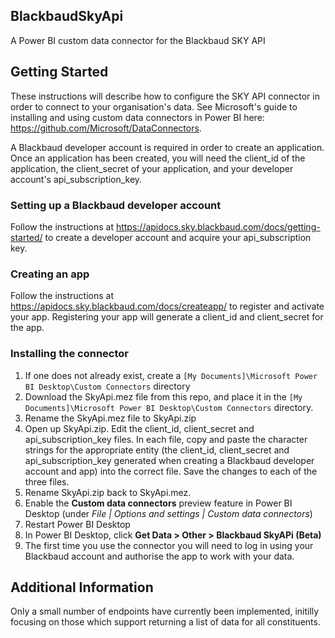 ## BlackbaudSkyApi
A Power BI custom data connector for the Blackbaud SKY API

## Getting Started
These instructions will describe how to configure the SKY API connector in order to connect to your organisation's data. See Microsoft's guide to installing and using custom data connectors in Power BI here: https://github.com/Microsoft/DataConnectors.

A Blackbaud developer account is required in order to create an application. Once an application has been created, you will need the client_id of the application, the client_secret of your application, and your developer account's api_subscription_key.

### Setting up a Blackbaud developer account
Follow the instructions at https://apidocs.sky.blackbaud.com/docs/getting-started/ to create a developer account and acquire your api_subscription key.

### Creating an app
Follow the instructions at https://apidocs.sky.blackbaud.com/docs/createapp/ to register and activate your app. Registering your app will generate a client_id and client_secret for the app.

### Installing the connector
1. If one does not already exist, create a `[My Documents]\Microsoft Power BI Desktop\Custom Connectors` directory
2. Download the SkyApi.mez file from this repo, and place it in the `[My Documents]\Microsoft Power BI Desktop\Custom Connectors` directory.
3. Rename the SkyApi.mez file to SkyApi.zip
4. Open up SkyApi.zip. Edit the client_id, client_secret and api_subscription_key files. In each file, copy and paste the character strings for the appropriate entity (the client_id, client_secret and api_subscription_key generated when creating a Blackbaud developer account and app) into the correct file. Save the changes to each of the three files.
5. Rename SkyApi.zip back to SkyApi.mez.
4. Enable the **Custom data connectors** preview feature in Power BI Desktop (under *File | Options and settings | Custom data connectors*)
8. Restart Power BI Desktop
9. In Power BI Desktop, click **Get Data > Other > Blackbaud SkyAPi (Beta)**
10. The first time you use the connector you will need to log in using your Blackbaud account and authorise the app to work with your data.

## Additional Information
Only a small number of endpoints have currently been implemented, initilly focusing on those which support returning a list of data for all constituents.
